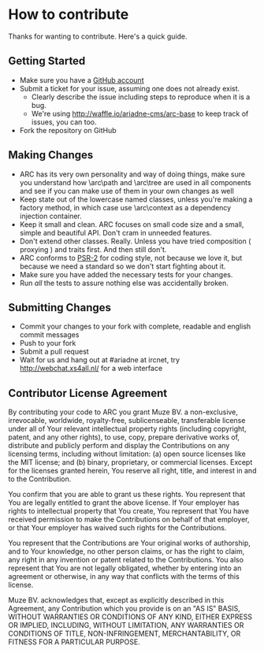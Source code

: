 # How to contribute

Thanks for wanting to contribute. Here's a quick guide.

## Getting Started

* Make sure you have a [GitHub account](https://github.com/signup/free)
* Submit a ticket for your issue, assuming one does not already exist.
  * Clearly describe the issue including steps to reproduce when it is a bug.
  * We're using http://waffle.io/ariadne-cms/arc-base to keep track of issues, you can too.
* Fork the repository on GitHub

## Making Changes

* ARC has its very own personality and way of doing things, make sure you understand
  how \arc\path and \arc\tree are used in all components and see if you can make use
  of them in your own changes as well
* Keep state out of the lowercase named classes, unless you're making a factory method,
  in which case use \arc\context as a dependency injection container.
* Keep it small and clean. ARC focuses on small code size and a small, simple and beautiful
  API. Don't cram in unneeded features.
* Don't extend other classes. Really. Unless you have tried composition ( proxying ) and 
  traits first. And then still don't.
* ARC conforms to [PSR-2][PSR2] for coding style, not because we love it, but because we need 
  a standard so we don't start fighting about it.
* Make sure you have added the necessary tests for your changes.
* Run _all_ the tests to assure nothing else was accidentally broken.


## Submitting Changes

* Commit your changes to your fork with complete, readable and english commit messages
* Push to your fork
* Submit a pull request
* Wait for us and hang out at #ariadne at ircnet, try http://webchat.xs4all.nl/ for a web interface

## Contributor License Agreement

By contributing your code to ARC you grant Muze BV. a non-exclusive, irrevocable, worldwide,
royalty-free, sublicenseable, transferable license under all of Your relevant intellectual property rights
(including copyright, patent, and any other rights), to use, copy, prepare derivative works of, distribute and
publicly perform and display the Contributions on any licensing terms, including without limitation:
(a) open source licenses like the MIT license; and (b) binary, proprietary, or commercial licenses. Except for the
licenses granted herein, You reserve all right, title, and interest in and to the Contribution.

You confirm that you are able to grant us these rights. You represent that You are legally entitled to grant the
above license. If Your employer has rights to intellectual property that You create, You represent that You have
received permission to make the Contributions on behalf of that employer, or that Your employer has waived such
rights for the Contributions.

You represent that the Contributions are Your original works of authorship, and to Your knowledge, no other person
claims, or has the right to claim, any right in any invention or patent related to the Contributions. You also
represent that You are not legally obligated, whether by entering into an agreement or otherwise, in any way that
conflicts with the terms of this license.

Muze BV. acknowledges that, except as explicitly described in this Agreement, any Contribution which
you provide is on an "AS IS" BASIS, WITHOUT WARRANTIES OR CONDITIONS OF ANY KIND, EITHER EXPRESS OR IMPLIED,
INCLUDING, WITHOUT LIMITATION, ANY WARRANTIES OR CONDITIONS OF TITLE, NON-INFRINGEMENT, MERCHANTABILITY, OR FITNESS
FOR A PARTICULAR PURPOSE.


[PSR2]: http://www.php-fig.org/psr/psr-2/
